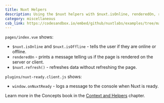 ```yaml
---
title: Nuxt Helpers
description: Using the $nuxt helpers with $nuxt.isOnline, renderedOn, refresh(), onNuxtReady
category: miscellaneous
csb_link: https://codesandbox.io/embed/github/nuxtlabs/examples/tree/master/miscellaneous/nuxt-helpers?fontsize=14&hidenavigation=1&theme=dark&view=editor
---
```


<example-intro></example-intro>

`pages/index.vue` shows:

- `$nuxt.isOnline` and `$nuxt.isOffline` - tells the user if they are online or offline.
- `renderedOn` - prints a message telling us if the page is rendered on the server or client.
- `$nuxt.refresh()` - refreshes data without refreshing the page.

`plugins/nuxt-ready.client.js` shows:

- `window.onNuxtReady` - logs a message to the console when Nuxt is ready.

<base-alert type="next">

Learn more in the Concepts book in the [Context and Helpers](/docs/2.x/concepts/context-helpers#helpers) chapter.

</base-alert>

<code-sandbox :src="csb_link"></code-sandbox>
